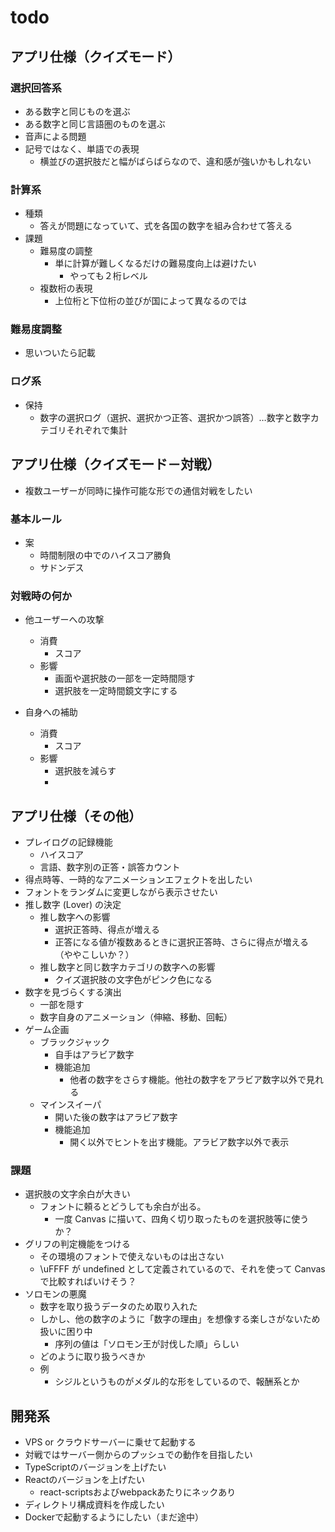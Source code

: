 # todo

## アプリ仕様（クイズモード）

### 選択回答系

* ある数字と同じものを選ぶ
* ある数字と同じ言語圏のものを選ぶ
* 音声による問題
* 記号ではなく、単語での表現
  * 横並びの選択肢だと幅がばらばらなので、違和感が強いかもしれない

### 計算系

* 種類
	* 答えが問題になっていて、式を各国の数字を組み合わせて答える
* 課題
	* 難易度の調整
		* 単に計算が難しくなるだけの難易度向上は避けたい
			* やっても２桁レベル
	* 複数桁の表現
		* 上位桁と下位桁の並びが国によって異なるのでは

### 難易度調整

* 思いついたら記載

### ログ系

* 保持
  * 数字の選択ログ（選択、選択かつ正答、選択かつ誤答）…数字と数字カテゴリそれぞれで集計


## アプリ仕様（クイズモード－対戦）

* 複数ユーザーが同時に操作可能な形での通信対戦をしたい

### 基本ルール

* 案
	* 時間制限の中でのハイスコア勝負
	* サドンデス

### 対戦時の何か

* 他ユーザーへの攻撃
	* 消費
		* スコア
	* 影響
		* 画面や選択肢の一部を一定時間隠す
		* 選択肢を一定時間鏡文字にする

* 自身への補助
	* 消費
		* スコア
	* 影響
		* 選択肢を減らす
		* 


## アプリ仕様（その他）

* プレイログの記録機能
	* ハイスコア
	* 言語、数字別の正答・誤答カウント
* 得点時等、一時的なアニメーションエフェクトを出したい
* フォントをランダムに変更しながら表示させたい
* 推し数字 (Lover) の決定
  * 推し数字への影響
    * 選択正答時、得点が増える
    * 正答になる値が複数あるときに選択正答時、さらに得点が増える（ややこしいか？）
  * 推し数字と同じ数字カテゴリの数字への影響
    * クイズ選択肢の文字色がピンク色になる
* 数字を見づらくする演出
  * 一部を隠す
  * 数字自身のアニメーション（伸縮、移動、回転）
* ゲーム企画
  * ブラックジャック
    * 自手はアラビア数字
    * 機能追加
      * 他者の数字をさらす機能。他社の数字をアラビア数字以外で見れる
  * マインスイーパ
    * 開いた後の数字はアラビア数字
    * 機能追加
      * 開く以外でヒントを出す機能。アラビア数字以外で表示

### 課題

* 選択肢の文字余白が大きい
  * フォントに頼るとどうしても余白が出る。
    * 一度 Canvas に描いて、四角く切り取ったものを選択肢等に使うか？
* グリフの判定機能をつける
  * その環境のフォントで使えないものは出さない
  * \uFFFF が undefined として定義されているので、それを使って Canvas で比較すればいけそう？
* ソロモンの悪魔
  * 数字を取り扱うデータのため取り入れた
  * しかし、他の数字のように「数字の理由」を想像する楽しさがないため扱いに困り中
    * 序列の値は「ソロモン王が討伐した順」らしい
  * どのように取り扱うべきか
  * 例
    * シジルというものがメダル的な形をしているので、報酬系とか

## 開発系

* VPS or クラウドサーバーに乗せて起動する
* 対戦ではサーバー側からのプッシュでの動作を目指したい
* TypeScriptのバージョンを上げたい
* Reactのバージョンを上げたい
  * react-scriptsおよびwebpackあたりにネックあり
* ディレクトリ構成資料を作成したい
* Dockerで起動するようにしたい（まだ途中）

